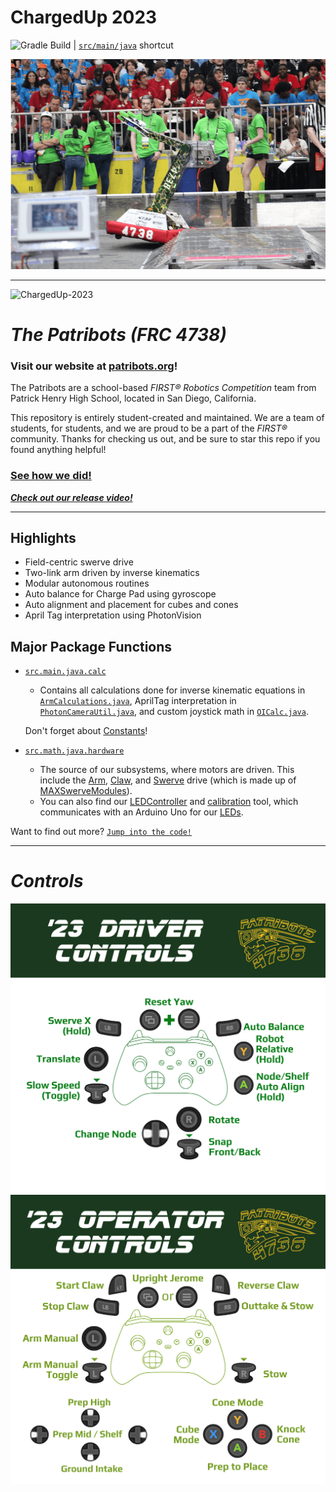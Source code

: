 # ChargedUp 2023
![Gradle Build](https://img.shields.io/github/actions/workflow/status/Patribots4738/ChargedUp2023/gradle.yml?label=Gradle%20Build&logo=Gradle) | [`src/main/java`](src/main/java/) shortcut
 
![Robot Image](images/Jerome.gif)
____
![ChargedUp-2023](https://upload.wikimedia.org/wikipedia/en/thumb/b/b7/Charged_Up_Logo.svg/220px-Charged_Up_Logo.svg.png)

# _**The Patribots (FRC 4738)**_
### Visit our website at [patribots.org](https://www.patribots.org)!

The Patribots are a school-based _FIRST&reg; Robotics Competition_ team from Patrick Henry High School, located in San Diego, California. 

This repository is entirely student-created and maintained.
We are a team of students, for students, and we are proud to be a part of the _FIRST&reg;_ community.
Thanks for checking us out, and be sure to star this repo if you found anything helpful!

### [See how we did!](https://www.statbotics.io/team/4738)

***[Check out our release video!](https://www.youtube.com/watch?v=b3fmnyfDZ1o)***

___

## Highlights
  - Field-centric swerve drive 
  - Two-link arm driven by inverse kinematics
  - Modular autonomous routines
  - Auto balance for Charge Pad using gyroscope
  - Auto alignment and placement for cubes and cones
  - April Tag interpretation using PhotonVision

## Major Package Functions

  - [`src.main.java.calc`](src/main/java/calc)

    - Contains all calculations done for inverse kinematic equations in [`ArmCalculations.java`](src/main/java/calc/ArmCalculations.java), AprilTag interpretation in [`PhotonCameraUtil.java`](src/main/java/calc/PhotonCameraUtil.java), and custom joystick math in [`OICalc.java`](src/main/java/calc/OICalc.java).
    
    Don't forget about [Constants](src/main/java/calc/Constants.java)!

  - [`src.math.java.hardware`](src/main/java/hardware)
	
    - The source of our subsystems, where motors are driven. This include the [Arm](src/main/java/hardware/Arm.java), [Claw](src/main/java/hardware/Claw.java), and [Swerve](src/main/java/hardware/Swerve.java) drive (which is made up of [MAXSwerveModules](src/main/java/hardware/MAXSwerveModule.java)).
    - You can also find our [LEDController](src/main/java/hardware/LEDController/LEDController.ino) and [calibration](src/main/java/hardware/LEDCallibration/LEDCallibration.ino) tool, which communicates with an Arduino Uno for our [LEDs](src/main/java/hardware/LEDController/LEDController.ino).

Want to find out more?
[`Jump into the code!`](src/main/java/)

____
# ***Controls***
![Driver Controller](images/driverController.png)
![Operator Controller](images/operatorController.png)
